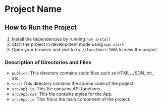 # Project Name

## How to Run the Project

1. Install the dependencies by running `npm install`
2. Start the project in development mode using `npm start`
3. Open your browser and visit `http://localhost:3000` to view the project

### Description of Directories and Files

- `public/`: This directory contains static files such as HTML, JSON, txt, etc.
- `src/`: This directory contains the source code of the project.
- `src/api.js`: This file contains API functions.   
- `src/App.css`: This file contains styles for the App.
- `src/App.js`: This file is the main component of the project.

